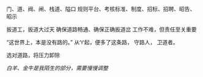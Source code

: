 门、道、阀、闸、栈道、隘口
规则平台、考核标准、制度、招标、招聘、昭告、昭示

扳道工，扳道大过天
确保道路畅通、确保正确扳道岔
工作不难，但责任至关重要

“这世界上，本是没有路的。”
从♈起，便多了这条路，
守路人，
卫道者。

选对道路，将压力卸除

*白羊、金牛是我陌生的部分，需要慢慢调整*
